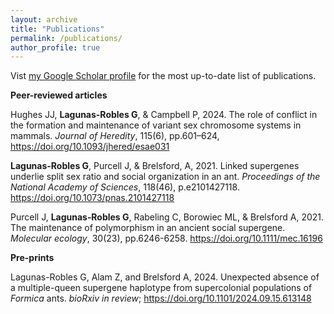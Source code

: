 ```yaml
---
layout: archive
title: "Publications"
permalink: /publications/
author_profile: true
---
```


Vist <a href="https://scholar.google.com/citations?user=fPlSsrAAAAAJ&hl=en" target="_blank" rel="noopener noreferrer">my Google Scholar profile</a> for the most up-to-date list of publications.

**Peer-reviewed articles**


Hughes JJ, **Lagunas-Robles G**, & Campbell P, 2024. The role of conflict in the formation and maintenance of variant sex chromosome systems in mammals. _Journal of Heredity_, 115(6), pp.601–624, https://doi.org/10.1093/jhered/esae031

**Lagunas-Robles G**, Purcell J, & Brelsford, A, 2021. Linked supergenes underlie split sex ratio and social organization in an ant. _Proceedings of the National Academy of Sciences_, 118(46), p.e2101427118. https://doi.org/10.1073/pnas.2101427118

Purcell J, **Lagunas‐Robles G**, Rabeling C, Borowiec ML, & Brelsford A, 2021. The maintenance of polymorphism in an ancient social supergene. _Molecular ecology_, 30(23), pp.6246-6258. https://doi.org/10.1111/mec.16196

**Pre-prints**


Lagunas-Robles G, Alam Z, and Brelsford A, 2024. Unexpected absence of a multiple-queen supergene haplotype from supercolonial populations of _Formica_ ants. _bioRxiv_ _in review_; https://doi.org/10.1101/2024.09.15.613148

